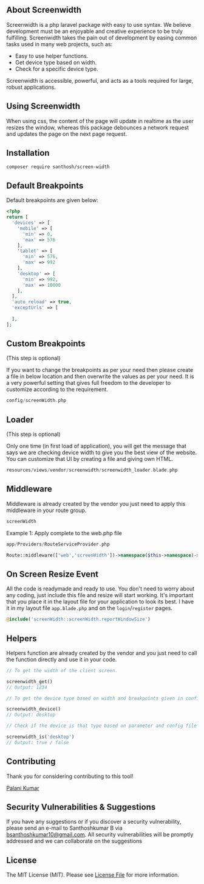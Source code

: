 ## About Screenwidth

Screenwidth is a php laravel package with easy to use syntax. We believe development must be an enjoyable and creative experience to be truly fulfilling. Screenwidth takes the pain out of development by easing common tasks used in many web projects, such as:

- Easy to use helper functions.
- Get device type based on width.
- Check for a specific device type.

Screenwidth is accessible, powerful, and acts as a tools required for large, robust applications.


## Using Screenwidth
When using css, the content of the page will update in realtime as the user resizes the window,
whereas this package debounces a network request and updates the page on the next page request.


## Installation
```
composer require santhosh/screen-width
```


## Default Breakpoints

Default breakpoints are given below:

```php
<?php
return [
  'devices' => [
    'mobile' => [
      'min' => 0,
      'max' => 576
    ],
    'tablet' => [
      'min' => 576,
      'max' => 992
    ],
    'desktop' => [
      'min' => 992,
      'max' => 10000
    ],
  ],
  'auto_reload' => true,
  'exceptUrls' => [
    
  ],
];
```


## Custom Breakpoints

(This step is optional)

If you want to change the breakpoints as per your need then please create a file in below location and then overwrite the values as per your need. It is a very powerful setting that gives full freedom to the developer to customize according to the requirement.

```php
config/screenWidth.php
```

## Loader

(This step is optional)

Only one time (in first load of application), you will get the message that says we are checking device width to give you the best view of the website. You can customize that UI by creating a file and giving own HTML.

```php
resources/views/vendor/screenwidth/screenwidth_loader.blade.php
```


## Middleware

Middleware is already created by the vendor you just need to apply this middleware in your route group.

```php
screenWidth
```

Example 1: Apply complete to the web.php file
```php
app/Providers/RouteServiceProvider.php

Route::middleware(['web','screenWidth'])->namespace($this->namespace)->group(base_path('routes/web.php'));
```

## On Screen Resize Event

All the code is readymade and ready to use. You don't need to worry about any coding, just include this file and resize will start working. It's important that you place it in the layout file for your application to look its best. I have it in my layout file `app.blade.php` and on the `login`/`register` pages. 

```php
@include('screenWidth::screenWidth.reportWindowSize')
```

## Helpers

Helpers function are already created by the vendor and you just need to call the function directly and use it in your code.

```php
// To get the width of the client screen.

screenwidth_get()
// Output: 1234

// To get the device type based on width and breakpoints given in config file

screenwidth_device()
// Output: desktop

// Check if the device is that type based on parameter and config file

screenwidth_is('desktop')
// Output: true / false

```



## Contributing

Thank you for considering contributing to this tool!

[Palani Kumar](https://www.instagram.com/palanikumar_45)


## Security Vulnerabilities & Suggestions

If you have any suggestions or if you discover a security vulnerability, please send an e-mail to Santhoshkumar B via [bsanthoshkumar10@gmail.com](mailto:bsanthoshkumar10@gmail.com). All security vulnerabilities will be promptly addressed and we can collaborate on the suggestions

## License

The MIT License (MIT). Please see [License File](/LICENSE.md) for more information.
